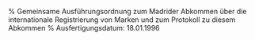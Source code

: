 % Gemeinsame Ausführungsordnung zum Madrider Abkommen über die internationale Registrierung von Marken und zum Protokoll zu diesem Abkommen
% Ausfertigungsdatum: 18.01.1996
 